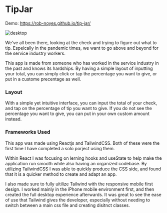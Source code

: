 # TipJar

Demo: https://rob-noyes.github.io/tip-jar/

![desktop](https://user-images.githubusercontent.com/59042528/136686051-7c6d6e3c-3905-4110-8581-caced923d025.png)

We've all been there, looking at the check and trying to figure out what to tip.  Espeically in the pandemic times, we want to go above and beyond for the service industry workers. 

This app is made from someone who has worked in the service industry in the past and knows its hardships.  By having a simple layout of inputting your total, you can simply click or tap the percentage you want to give, or put in a custome precentage as well. 

### Layout

With a simple yet intuitive interface, you can input the total of your check, and tap on the percentage of tip you want to give.  If you do not see the percentage you want to give, you can put in your own custom amount instead.  

### Frameworks Used

This app was made using Reactjs and TailwindCSS. Both of these were the first time I have completed a solo porject using them.  

Within React I was focusing on lerning hooks and useState to help make the application run smooth while also having an organized codebase.  By utilizing TailwindCSS I was able to quickly produce the CSS side, and found that it is a quicker method to create and adapt an app.  

I also made sure to fully uitilize Tailwind with the responsive mobile first design.  I worked mainly in the iPhone mobile environment first, and then created the full desktop experience afterwards.  It was great to see the ease of use that Tailwind gives the developer, especially without needing to switch between a main css file and creating disitnct classes.

